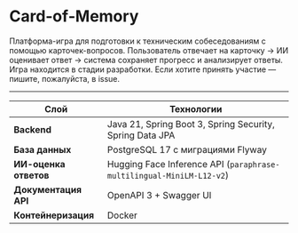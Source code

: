 # Card‑of‑Memory

Платформа-игра для подготовки к техническим собеседованиям с помощью карточек-вопросов.
Пользователь отвечает на карточку → ИИ оценивает ответ → система сохраняет прогресс и анализирует ответы.
Игра находится в стадии разработки. Если хотите принять участие — пишите, пожалуйста, в issue.

---

| Слой                  | Технологии                                                           |
| --------------------- | -------------------------------------------------------------------- |
| **Backend**           | Java 21, Spring Boot 3, Spring Security, Spring Data JPA             |
| **База данных**       | PostgreSQL 17 с миграциями Flyway                                    |
| **ИИ-оценка ответов** | Hugging Face Inference API (`paraphrase-multilingual-MiniLM-L12-v2`) |
| **Документация API**  | OpenAPI 3 + Swagger UI                                               |
| **Контейнеризация**   | Docker                                                               |



